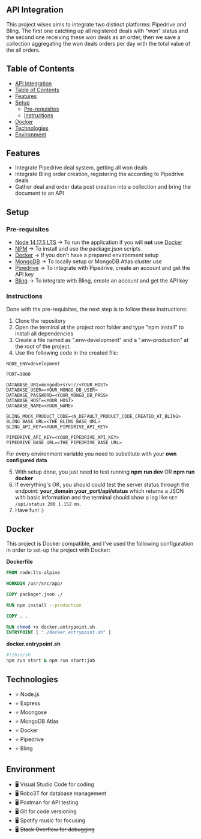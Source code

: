 ## API Integration

This project wises aims to integrate two distinct platforms: Pipedrive and Bling. The first one catching up all registered deals with "won" status and the second one receiving these won deals as an order, then we save a collection aggregating the won deals orders per day with the total value of the all orders.

## Table of Contents
- [API Integration](#api-integration)
- [Table of Contents](#table-of-contents)
- [Features](#features)
- [Setup](#setup)
  - [Pre-requisites](#pre-requisites)
  - [Instructions](#instructions)
- [Docker](#docker)
- [Technologies](#technologies)
- [Environment](#environment)

## Features

- Integrate Pipedrive deal system, getting all won deals
- Integrate Bling order creation, registering the according to Pipedrive deals
- Gather deal and order data post creation into a collection and bring the document to an API

## Setup

### Pre-requisites

- [Node 14.17.5 LTS](https://nodejs.org/en/) -> To run the application if you will **not** use [Docker](#docker)
- [NPM](https://www.npmjs.com) -> To install and use the package.json scripts
- [Docker](https://www.docker.com) -> If you don't have a prepared environment setup
- [MongoDB](https://www.mongodb.com/try) -> To locally setup or MongoDB Atlas cluster use
- [Pipedrive](https://www.pipedrive.com) -> To integrate with Pipedrive, create an account and get the API key
- [Bling](https://www.bling.com.br) -> To integrate with Bling, create an account and get the API key

### Instructions

Done with the pre-requisites, the next step is to follow these instructions:

1. Clone the repository
2. Open the terminal at the project root folder and type "npm install" to install all dependencies
3. Create a file named as ".env-development" and a ".env-production" at the root of the project.
4. Use the following code in the created file:

```env
NODE_ENV=development

PORT=3000

DATABASE_URI=mongodb+srv://<YOUR_HOST>
DATABASE_USER=<YOUR_MONGO_DB_USER>
DATABASE_PASSWORD=<YOUR_MONGO_DB_PASS>
DATABASE_HOST=<YOUR_HOST>
DATABASE_NAME=<YOUR_NAME>

BLING_MOCK_PRODUCT_CODE=<A_DEFAULT_PRODUCT_CODE_CREATED_AT_BLING>
BLING_BASE_URL=<THE_BLING_BASE_URL>
BLING_API_KEY=<YOUR_PIPEDRIVE_API_KEY>

PIPEDRIVE_API_KEY=<YOUR_PIPEDRIVE_API_KEY>
PIPEDRIVE_BASE_URL=<THE_PIPEDRIVE_BASE_URL>
```

For every environment variable you need to substitute with your **own configured data**.

5. With setup done, you just need to test running **npm run dev** OR **npm run docker**
6. If everything's OK, you should could test the server status through the endpoint: **your_domain:your_port/api/status** which returns a JSON with basic information and the terminal should show a log like `GET /api/status 200 1.152 ms`.
7. Have fun! :)

## Docker

This project is Docker compatible, and I've used the following configuration in order to set-up the project with Docker:

**Dockerfile**
```Dockerfile
FROM node:lts-alpine

WORKDIR /usr/src/app/

COPY package*.json ./

RUN npm install --production

COPY . .

RUN chmod +x docker.entrypoint.sh
ENTRYPOINT [ "./docker.entrypoint.sh" ]
```

**docker.entrypoint.sh**
```sh
#!/bin/sh
npm run start & npm run start:job
```

## Technologies

- :star: Node.js
- :star: Express
- :star: Moongose
- :star: MongoDB Atlas
- :star: Docker
- :star: Pipedrive
- :star: Bling

## Environment

- :desktop_computer: Visual Studio Code for coding
- :desktop_computer: Robo3T for database management
- :desktop_computer: Postman for API testing
- :desktop_computer: Git for code versioning
- :desktop_computer: Spotify music for focusing
- :desktop_computer: ~~Stack Overflow for debugging~~